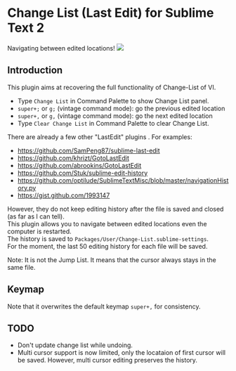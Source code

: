 Change List (Last Edit) for Sublime Text 2
====================
Navigating between edited locations!
<img src="https://github.com/randy3k/Change-List/raw/master/changelist.png">

Introduction
------------
This plugin aims at recovering the full functionality of Change-List of VI.
* Type ``Change List`` in Command Palette to show Change List panel.
* ``super+;`` or ``g;`` (vintage command mode): go the previous edited location
* ``super+,`` or ``g,`` (vintage command mode): go the next edited location
* Type ``Clear Change List`` in Command Palette to clear Change List.

There are already a few other "LastEdit" plugins . For examples:
* https://github.com/SamPeng87/sublime-last-edit
* https://github.com/khrizt/GotoLastEdit
* https://github.com/abrookins/GotoLastEdit
* https://github.com/Stuk/sublime-edit-history
* https://github.com/optilude/SublimeTextMisc/blob/master/navigationHistory.py
* https://gist.github.com/1993147 

However, they do not keep editing history after the file is saved and closed (as far as I can tell).<BR>
This plugin allows you to navigate between edited locations even the computer is restarted.<BR>
The history is saved to ``Packages/User/Change-List.sublime-settings``.<BR>
For the moment, the last 50 editing history for each file will be saved.<BR>

Note: It is not the Jump List. It means that the cursor always stays in the same file.

Keymap
----------------------
Note that it overwrites the default keymap ``super+,`` for consistency.

TODO
-----------------------
* Don't update change list while undoing.
* Multi cursor support is now limited, only the locataion of first cursor will be saved.
  However, multi cursor editing preserves the history.
